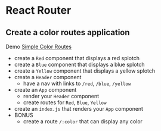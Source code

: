 # React Router

## Create a color routes application

Demo [Simple Color Routes](http://demo.alchemycodelab.io/simple-color-routes)

* create a `Red` component that displays a red splotch
* create a `Blue` component that displays a blue splotch
* create a `Yellow` component that displays a yellow splotch
* create a `Header` component
  * have a nav with links to `/red`, `/blue`, `/yellow`
* create an `App` component
  * render your `Header` component
  * create routes for `Red`, `Blue`, `Yellow`
* create an `index.js` that renders your `App` component
* BONUS
  * create a route `/:color` that can display any color
